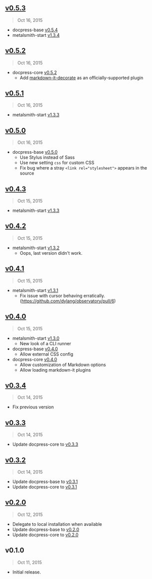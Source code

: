 ## [v0.5.3]
> Oct 16, 2015

- docpress-base [v0.5.4](https://github.com/docpress/docpress-base/blob/master/HISTORY.md#v0.5.4)
- metalsmith-start [v1.3.4](https://github.com/docpress/docpress-core/blob/master/HISTORY.md#v1.3.4)

## [v0.5.2]
> Oct 16, 2015

- docpress-core [v0.5.2](https://github.com/docpress/docpress-base/blob/master/HISTORY.md#v0.5.2)
  - Add [markdown-it-decorate](https://www.npmjs.com/package/markdown-it-decorate) as an officially-supported plugin

## [v0.5.1]
> Oct 16, 2015

- metalsmith-start [v1.3.3](https://github.com/docpress/docpress-core/blob/master/HISTORY.md#v1.3.3)

## [v0.5.0]
> Oct 16, 2015

- docpress-base [v0.5.0](https://github.com/docpress/docpress-base/blob/master/HISTORY.md#v0.5.0)
  - Use Stylus instead of Sass
  - Use new setting `css` for custom CSS
  - Fix bug where a stray `<link rel="stylesheet">` appears in the source

## [v0.4.3]
> Oct 15, 2015

- metalsmith-start [v1.3.3](https://github.com/docpress/docpress-core/blob/master/HISTORY.md#v1.3.3)

## [v0.4.2]
> Oct 15, 2015

- metalsmith-start [v1.3.2](https://github.com/docpress/docpress-core/blob/master/HISTORY.md#v1.3.2)
  - Oops, last version didn't work.

## [v0.4.1]
> Oct 15, 2015

- metalsmith-start [v1.3.1](https://github.com/docpress/docpress-core/blob/master/HISTORY.md#v1.3.1)
  - Fix issue with cursor behaving erratically. (https://github.com/dylang/observatory/pull/6)

## [v0.4.0]
> Oct 15, 2015

- metalsmith-start [v1.3.0](https://github.com/docpress/docpress-core/blob/master/HISTORY.md#v1.3.0)
  - New look of a CLI runner
- docpress-base [v0.4.0](https://github.com/docpress/docpress-base/blob/master/HISTORY.md#v0.4.0)
  - Allow external CSS config
- docpress-core [v0.4.0](https://github.com/docpress/docpress-core/blob/master/HISTORY.md#v0.4.0)
  - Allow customization of Markdown options
  - Allow loading markdown-it plugins

## [v0.3.4]
> Oct 14, 2015

- Fix previous version

## [v0.3.3]
> Oct 14, 2015

- Update docpress-core to [v0.3.3](https://github.com/docpress/docpress-core/blob/master/HISTORY.md#v0.3.1)

## [v0.3.2]
> Oct 14, 2015

- Update docpress-base to [v0.3.1](https://github.com/docpress/docpress-base/blob/master/HISTORY.md#v0.3.1)
- Update docpress-core to [v0.3.1](https://github.com/docpress/docpress-core/blob/master/HISTORY.md#v0.3.1)

## [v0.2.0]
> Oct 12, 2015

- Delegate to local installation when available
- Update docpress-base to [v0.2.0](https://github.com/docpress/docpress-base/blob/master/HISTORY.md#v0.2.0)
- Update docpress-core to [v0.2.0](https://github.com/docpress/docpress-core/blob/master/HISTORY.md#v0.2.0)

## v0.1.0
> Oct 11, 2015

- Initial release.

[v0.2.0]: https://github.com/docpress/docpress/compare/v0.1.0...v0.2.0
[v0.3.2]: https://github.com/docpress/docpress/compare/v0.2.0...v0.3.2
[v0.3.3]: https://github.com/docpress/docpress/compare/v0.3.2...v0.3.3
[v0.3.4]: https://github.com/docpress/docpress/compare/v0.3.3...v0.3.4
[v0.4.0]: https://github.com/docpress/docpress/compare/v0.3.4...v0.4.0
[v0.4.1]: https://github.com/docpress/docpress/compare/v0.4.0...v0.4.1
[v0.4.2]: https://github.com/docpress/docpress/compare/v0.4.0...v0.4.2
[v0.4.3]: https://github.com/docpress/docpress/compare/v0.4.2...v0.4.3
[v0.5.0]: https://github.com/docpress/docpress/compare/v0.4.3...v0.5.0
[v0.5.1]: https://github.com/docpress/docpress/compare/v0.5.0...v0.5.1
[v0.5.2]: https://github.com/docpress/docpress/compare/v0.5.1...v0.5.2
[v0.5.3]: https://github.com/docpress/docpress/compare/v0.5.2...v0.5.3
